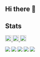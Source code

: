 ## Hi there 👋

## Stats
<p align="left">
  <a href="https://github.com/koki-maekawa">
    <img height="20" src="https://komarev.com/ghpvc/?username=koki-maekawa&color=blueviolet" />
  </a>
  <a href="https://zenn.dev/koki33">
    <img height="20" src="https://badgen.org/img/zenn/koki33/articles?style=plastic" alt="Articles" />
  </a>
  <a href="https://zenn.dev/koki33?tab=scraps">
    <img height="20" src="https://badgen.org/img/zenn/koki33/scraps?style=plastic" alt="Scraps" />
  </a>
</p>

![](http://github-profile-summary-cards.vercel.app/api/cards/profile-details?username=koki-maekawa&theme=solarized)
![](http://github-profile-summary-cards.vercel.app/api/cards/repos-per-language?username=koki-maekawa&theme=solarized)
![](http://github-profile-summary-cards.vercel.app/api/cards/most-commit-language?username=koki-maekawa&theme=solarized)
![](http://github-profile-summary-cards.vercel.app/api/cards/stats?username=koki-maekawa&theme=solarized)
![](http://github-profile-summary-cards.vercel.app/api/cards/productive-time?username=koki-maekawa&theme=solarized&utcOffset=9)
